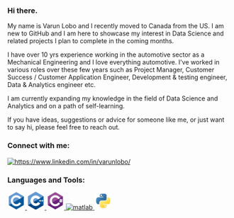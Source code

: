 ### Hi there. 
My name is Varun Lobo and I recently moved to Canada from the US. I am new to GitHub and I am here to showcase my interest in Data Science and related projects I plan to complete in the coming months.

I have over 10 yrs experience working in the automotive sector as a Mechanical Engineering and I love everything automotive. I've worked in various roles over these few years such as Project Manager, Customer Success / Customer Application Engineer, Development & testing engineer, Data & Analytics engineer etc.

I am currently expanding my knowledge in the field of Data Science and Analytics and on a path of self-learning. 

If you have ideas, suggestions or advice for someone like me, or just want to say hi, please feel free to reach out. 


<h3 align="left">Connect with me:</h3>
<p align="left">
<a href="https://linkedin.com/in/varunlobo/" target="blank"><img align="center" src="https://raw.githubusercontent.com/rahuldkjain/github-profile-readme-generator/master/src/images/icons/Social/linked-in-alt.svg" alt="https://www.linkedin.com/in/varunlobo/" height="30" width="40" /></a>
</p>

<h3 align="left">Languages and Tools:</h3>
<p align="left"> <a href="https://www.cprogramming.com/" target="_blank" rel="noreferrer"> <img src="https://raw.githubusercontent.com/devicons/devicon/master/icons/c/c-original.svg" alt="c" width="40" height="40"/> </a> <a href="https://www.w3schools.com/cpp/" target="_blank" rel="noreferrer"> <img src="https://raw.githubusercontent.com/devicons/devicon/master/icons/cplusplus/cplusplus-original.svg" alt="cplusplus" width="40" height="40"/> </a> <a href="https://www.w3schools.com/cs/" target="_blank" rel="noreferrer"> <img src="https://raw.githubusercontent.com/devicons/devicon/master/icons/csharp/csharp-original.svg" alt="csharp" width="40" height="40"/> </a> <a href="https://www.mathworks.com/" target="_blank" rel="noreferrer"> <img src="https://upload.wikimedia.org/wikipedia/commons/2/21/Matlab_Logo.png" alt="matlab" width="40" height="40"/> </a> <a href="https://www.python.org" target="_blank" rel="noreferrer"> <img src="https://raw.githubusercontent.com/devicons/devicon/master/icons/python/python-original.svg" alt="python" width="40" height="40"/> </a> </p>

<!--
**varunlobo/varunlobo** is a ✨ _special_ ✨ repository because its `README.md` (this file) appears on your GitHub profile.

-->
